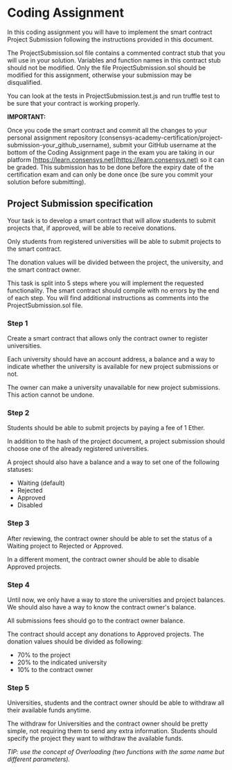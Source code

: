 # Coding Assignment
In this coding assignment you will have to implement the smart contract Project Submission following the instructions provided in this document.

The ProjectSubmission.sol file contains a commented contract stub that you will use in your solution. Variables and function names in this contract stub should not be modified. Only the file ProjectSubmission.sol should be modified for this assignment, otherwise your submission may be disqualified.

You can look at the tests in ProjectSubmission.test.js and run truffle test to be sure that your contract is working properly.

**IMPORTANT:**

Once you code the smart contract and commit all the changes to your personal assignment repository (consensys-academy-certification/project-submission-your_github_username), submit your GitHub username at the bottom of the Coding Assignment page in the exam you are taking in our platform [https://learn.consensys.net](https://learn.consensys.net) so it can be graded. This submission has to be done before the expiry date of the certification exam and can only be done once (be sure you commit your solution before submitting).

## Project Submission specification
Your task is to develop a smart contract that will allow students to submit projects that, if approved, will be able to receive donations.

Only students from registered universities will be able to submit projects to the smart contract.

The donation values will be divided between the project, the university, and the smart contract owner.

This task is split into 5 steps where you will implement the requested functionality. The smart contract should compile with no errors by the end of each step. You will find additional instructions as comments into the ProjectSubmission.sol file.

### Step 1
Create a smart contract that allows only the contract owner to register universities.

Each university should have an account address, a balance and a way to indicate whether the university is available for new project submissions or not.

The owner can make a university unavailable for new project submissions. This action cannot be undone.

### Step 2
Students should be able to submit projects by paying a fee of 1 Ether.

In addition to the hash of the project document, a project submission should choose one of the already registered universities. 

A project should also have a balance and a way to set one of the following statuses:
- Waiting (default)
- Rejected
- Approved
- Disabled

### Step 3
After reviewing, the contract owner should be able to set the status of a Waiting project to Rejected or Approved.

In a different moment, the contract owner should be able to disable Approved projects.

### Step 4
Until now, we only have a way to store the universities and project balances. We should also have a way to know the contract owner's balance.

All submissions fees should go to the contract owner balance.

The contract should accept any donations to Approved projects. The donation values should be divided as following:
- 70% to the project
- 20% to the indicated university
- 10% to the contract owner

### Step 5
Universities, students and the contract owner should be able to withdraw all their available funds anytime.

The withdraw for Universities and the contract owner should be pretty simple, not requiring them to send any extra information. Students should specify the project they want to withdraw the available funds.

*TIP: use the concept of Overloading (two functions with the same name but different parameters).*



